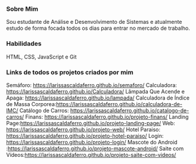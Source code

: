 ### Sobre Mim
Sou estudante de Análise e Desenvolvimento de Sistemas e atualmente estudo de forma focada todos os dias para entrar no mercado de trabalho.

### Habilidades
HTML,
CSS,
JavaScript e
Git

### Links de todos os projetos criados por mim
Semáforo: https://larissascaldaferro.github.io/semaforo/
Calculadora: https://larissascaldaferro.github.io/Calculadora/
Lâmpada Que Acende e Apaga: https://larissascaldaferro.github.io/lampada/
Calculadora de Índice de Massa Corporea:https://larissascaldaferro.github.io/calculadora-de-IMC/
Catálogo de Carros: https://larissascaldaferro.github.io/catalogo-de-carros/
Finans: https://larissascaldaferro.github.io/projeto-finans/
Landing Page:https://larissascaldaferro.github.io/projeto-landing-page/
Web: https://larissascaldaferro.github.io/projeto-web/
Hotel Paraiso: https://larissascaldaferro.github.io/projeto-hotel-paraiso/
Login: https://larissascaldaferro.github.io/projeto-login/
Mascote do Android :https://larissascaldaferro.github.io/projeto-mascote-android/
Saite com Vídeos:https://larissascaldaferro.github.io/projeto-saite-com-videos/
